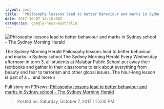 ```yaml
---
layout: post
title:  "Philosophy lessons lead to better behaviour and marks in Sydney school - The Sydney Morning Herald"
date: 2017-10-07 13:15:00Z
categories: google-news-australia
---
```


![Philosophy lessons lead to better behaviour and marks in Sydney school - The Sydney Morning Herald](http://www.smh.com.au/content/dam/images/g/y/u/w/4/u/image.related.articleLeadwide.620x349.gyusfj.png/1507409437984.jpg)

The Sydney Morning Herald Philosophy lessons lead to better behaviour and marks in Sydney school The Sydney Morning Herald Every Wednesday afternoon in term 3, all students at Malabar Public School put away their textbooks and gather in their classrooms to talk about everything from beauty and fear to terrorism and other global issues. The hour-long lesson is part of a ... and more »


Full story on F3News: [Philosophy lessons lead to better behaviour and marks in Sydney school - The Sydney Morning Herald](http://www.f3nws.com/n/xmjnTC)

> Posted on: Saturday, October 7, 2017 1:15:00 PM
